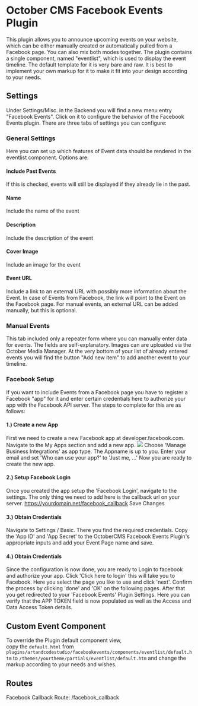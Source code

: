 # October CMS Facebook Events Plugin

This plugin allows you to announce upcoming events on your website, which can be either manually created or automatically pulled from a Facebook page. You can also mix both modes together.
The plugin contains a single component, named "eventlist", which is used to display the event timeline. The default template for it is very bare and raw. It is best to implement your own markup for it to make it fit into your design according to your needs.

## Settings
Under Settings/Misc. in the Backend you will find a new menu entry "Facebook Events".
Click on it to configure the behavior of the Facebook Events plugin. There are three tabs of settings you can configure:

### General Settings

Here you can set up which features of Event data should be rendered in the eventlist component. Options are:

#### Include Past Events
If this is checked, events will still be displayed if they already lie in the past.
#### Name
Include the name of the event
#### Description
Include the description of the event
#### Cover Image
Include an image for the event
#### Event URL
Include a link to an external URL with possibly more information about the Event. In case of Events from Facebook, the link will point to the Event on the Facebook page. For manual events, an external URL can be added manually, but this is optional.

### Manual Events

This tab included only a repeater form where you can manually enter data for events. The fields are self-explanatory. Images can are uploaded via the October Media Manager.
At the very bottom of your list of already entered events you will find the button "Add new item" to add another event to your timeline.

### Facebook Setup

If you want to include Events from a Facebook page you have to register a Facebook "app" for it and enter certain credentials here to authorize your app with the Facebook API server. The steps to complete for this are as follows:

#### 1.) Create a new App
First we need to create a new Facebook app at developer.facebook.com.
Navigate to the My Apps section and add a new app.
![](https://github.com/ArtCodeStudio/facebookevents-october-plugin/blob/master/docs/images/Add_new_App.png)
Choose 'Manage Business Integrations' as app type.
The Appname is up to you.
Enter your email and set 'Who can use your app?' to 'Just me, ...'
Now you are ready to create the new app.

#### 2.) Setup Facebook Login
Once you created the app setup the 'Facebook Login', navigate to the settings.
The only thing we need to add here is the callback url on your server.
https://yourdomain.net/facebook_callback
Save Changes

#### 3.) Obtain Credentials
Navigate to Settings / Basic.
There you find the required credentials.
Copy the 'App ID' and 'App Secret' to the OctoberCMS Facebook Events Plugin's appropriate inputs and add your Event Page name and save.

#### 4.) Obtain Credentials
Since the configuration is now done, you are ready to Login to facebook and authorize your app.
Click 'Click here to login' this will take you to Facebook.
Here you select the page you like to use and click 'next'.
Confirm the process by clicking 'done' and 'OK' on the following pages.
After that you get redirected to your 'Facebook Events' Plugin Settings.
Here you can verify that the APP TOKEN field is now populated as well as the Access and Data Access Token details.

## Custom Event Component
To override the Plugin default component view,  
copy the ```default.html``` from ```plugins/artandcodestudio/facebookevents/components/eventlist/default.htm``` to ```/themes/yourtheme/partials/eventlist/default.htm``` and change the markup according to your needs and wishes.

## Routes
Facebook Callback Route: /facebook_callback